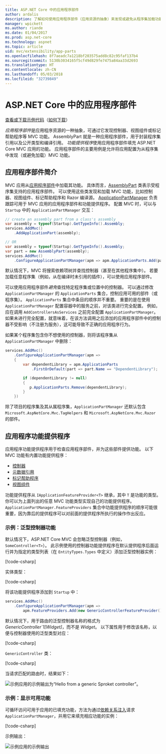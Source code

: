 ```yaml
---
title: ASP.NET Core 中的应用程序部件
author: ardalis
description: 了解如何使用应用程序部件（应用资源的抽象）来发现或避免从程序集加载功能。
manager: wpickett
ms.author: riande
ms.date: 01/04/2017
ms.prod: asp.net-core
ms.technology: aspnet
ms.topic: article
uid: mvc/extensibility/app-parts
ms.openlocfilehash: 8f7aeadc7a1218bf203575add8c82c95faf137b4
ms.sourcegitcommit: 5130b3034165f5cf49d829fe7475a84aa33d2693
ms.translationtype: HT
ms.contentlocale: zh-CN
ms.lasthandoff: 05/03/2018
ms.locfileid: "32739849"
---
```

# <a name="application-parts-in-aspnet-core"></a>ASP.NET Core 中的应用程序部件

[查看或下载示例代码](https://github.com/aspnet/Docs/tree/master/aspnetcore/mvc/advanced/app-parts/sample)（[如何下载](xref:tutorials/index#how-to-download-a-sample)）

*应用程序部件*是应用程序资源的一种抽象，可通过它发现控制器、视图组件或标记帮助程序等 MVC 功能。 AssemblyPart 就是一种应用程序部件，用于封装程序集引用以及公开类型和编译引用。 *功能提供程序*使用应用程序部件填充 ASP.NET Core MVC 应用的功能。 应用程序部件的主要用例是允许将应用配置为从程序集中发现（或避免加载）MVC 功能。

## <a name="introducing-application-parts"></a>应用程序部件简介

MVC 应用从[应用程序部件](/dotnet/api/microsoft.aspnetcore.mvc.applicationparts.applicationpart)中加载其功能。 具体而言，[AssemblyPart](/dotnet/api/microsoft.aspnetcore.mvc.applicationparts.assemblypart#Microsoft_AspNetCore_Mvc_ApplicationParts_AssemblyPart) 类表示受程序集支持的应用程序部件。 可以使用这些类发现和加载 MVC 功能，比如控制器、视图组件、标记帮助程序和 Razor 编译源。 [ApplicationPartManager](/dotnet/api/microsoft.aspnetcore.mvc.applicationparts.applicationpartmanager) 负责跟踪可用于 MVC 应用的应用程序部件和功能提供程序。 配置 MVC 时，可以与 `Startup` 中的 `ApplicationPartManager` 交互：

```csharp
// create an assembly part from a class's assembly
var assembly = typeof(Startup).GetTypeInfo().Assembly;
services.AddMvc()
    .AddApplicationPart(assembly);

// OR
var assembly = typeof(Startup).GetTypeInfo().Assembly;
var part = new AssemblyPart(assembly);
services.AddMvc()
    .ConfigureApplicationPartManager(apm => apm.ApplicationParts.Add(part));
```

默认情况下，MVC 将搜索依赖项树并查找控制器（甚至在其他程序集中）。 若要加载任意程序集（例如，从在编译时未引用的插件），可以使用应用程序部件。

可以使用应用程序部件*避免*查找特定程序集或位置中的控制器。 可以通过修改 `ApplicationPartManager` 的 `ApplicationParts` 集合，控制应用可用的部件（或程序集）。 `ApplicationParts` 集合中条目的顺序并不重要。 重要的是在使用 `ApplicationPartManager` 配置容器中的服务之前，对该类进行完全配置。 例如，应在调用 `AddControllersAsServices` 之前完全配置 `ApplicationPartManager`。 如果未进行完全配置，就意味着，在该方法调用之后添加的应用程序部件中的控制器不受影响（不注册为服务），这可能导致不正确的应用程序行为。

如果某个程序集包含你不想使用的控制器，则将该程序集从 `ApplicationPartManager` 中删除：

```csharp
services.AddMvc()
    .ConfigureApplicationPartManager(apm =>
    {
        var dependentLibrary = apm.ApplicationParts
            .FirstOrDefault(part => part.Name == "DependentLibrary");

        if (dependentLibrary != null)
        {
           p.ApplicationParts.Remove(dependentLibrary);
        }
    })
```

除了项目的程序集及其从属程序集，`ApplicationPartManager` 还默认包含 `Microsoft.AspNetCore.Mvc.TagHelpers` 和 `Microsoft.AspNetCore.Mvc.Razor` 的部件。

## <a name="application-feature-providers"></a>应用程序功能提供程序

应用程序功能提供程序用于检查应用程序部件，并为这些部件提供功能。 以下 MVC 功能有内置功能提供程序：

* [控制器](/dotnet/api/microsoft.aspnetcore.mvc.controllers.controllerfeatureprovider)
* [元数据引用](/dotnet/api/microsoft.aspnetcore.mvc.razor.compilation.metadatareferencefeatureprovider)
* [标记帮助程序](/dotnet/api/microsoft.aspnetcore.mvc.razor.taghelpers.taghelperfeatureprovider)
* [视图组件](/dotnet/api/microsoft.aspnetcore.mvc.viewcomponents.viewcomponentfeatureprovider)

功能提供程序从 `IApplicationFeatureProvider<T>` 继承，其中 `T` 是功能的类型。 你可以为上面列出的任意 MVC 功能类型实现自己的功能提供程序。 `ApplicationPartManager.FeatureProviders` 集合中功能提供程序的顺序可能很重要，因为靠后的提供程序可以对前面的提供程序所执行的操作作出反应。

### <a name="sample-generic-controller-feature"></a>示例：泛型控制器功能

默认情况下，ASP.NET Core MVC 会忽略泛型控制器（例如，`SomeController<T>`）。 此示例使用的控制器功能提供程序在默认提供程序后面运行并为指定的类型列表（在 `EntityTypes.Types` 中定义）添加泛型控制器实例：

[!code-csharp[](./app-parts/sample/AppPartsSample/GenericControllerFeatureProvider.cs?highlight=13&range=18-36)]

实体类型：

[!code-csharp[](./app-parts/sample/AppPartsSample/Model/EntityTypes.cs?range=6-16)]

将该功能提供程序添加到 `Startup` 中：

```csharp
services.AddMvc()
    .ConfigureApplicationPartManager(apm => 
        apm.FeatureProviders.Add(new GenericControllerFeatureProvider()));
```

默认情况下，用于路由的泛型控制器名称的格式为 *GenericController`1[Widget]*，而不是 *Widget*。 以下属性用于修改该名称，以便与控制器使用的泛型类型对应：

[!code-csharp[](./app-parts/sample/AppPartsSample/GenericControllerNameConvention.cs)]

`GenericController` 类：

[!code-csharp[](./app-parts/sample/AppPartsSample/GenericController.cs?highlight=5-6)]

当请求匹配的路由时，结果如下：

![示例应用的示例输出为“Hello from a generic Sproket controller”。](app-parts/_static/generic-controller.png)

### <a name="sample-display-available-features"></a>示例：显示可用功能

可循环访问可用于应用的已填充功能，方法为通过[依赖关系注入](../../fundamentals/dependency-injection.md)请求 `ApplicationPartManager`，并用它来填充相应功能的实例：

[!code-csharp[](./app-parts/sample/AppPartsSample/Controllers/FeaturesController.cs?highlight=16,25-27)]

示例输出：

![示例应用的示例输出](app-parts/_static/available-features.png)
